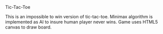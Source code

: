 Tic-Tac-Toe

This is an impossible to win version of tic-tac-toe. Minimax algorithm is implemented as AI to insure human player never wins.
Game uses HTML5 canvas to draw board.
